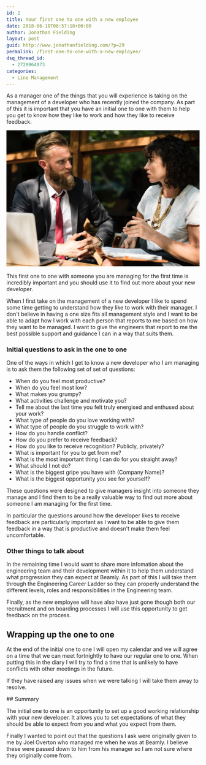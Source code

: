 ```yaml
---
id: 2
title: Your first one to one with a new employee
date: 2018-06-10T08:57:18+00:00
author: Jonathan Fielding
layout: post
guid: http://www.jonathanfielding.com/?p=29
permalink: /first-one-to-one-with-a-new-employee/
dsq_thread_id:
  - 2729964973
categories:
  - Line Management
---
```


As a manager one of the things that you will experience is taking on the management of a developer who has recently joined the company. As part of this it is important that you have an initial one to one with them to help you get to know how they like to work and how they like to receive feedback.

![alt text](/images/meeting.jpg "Photo of two people meeting")

This first one to one with someone you are managing for the first time is incredibly important and you should use it to find out more about your new developer.

When I first take on the management of a new developer I like to spend some time getting to understand how they like to work with their manager. I don't believe in having a one size fits all management style and I want to be able to adapt how I work with each person that reports to me based on how they want to be managed. I want to give the engineers that report to me the best possible support and guidance I can in a way that suits them.

### Initial questions to ask in the one to one

One of the ways in which I get to know a new developer who I am managing is to ask them the following set of set of questions:

* When do you feel most productive?
* When do you feel most low?
* What makes you grumpy?
* What activities challenge and motivate you?
* Tell me about the last time you felt truly energised and enthused about your work?
* What type of people do you love working with?
* What type of people do you struggle to work with?
* How do you handle conflict?
* How do you prefer to receive feedback?
* How do you like to receive recognition? Publicly, privately?
* What is important for you to get from me?
* What is the most important thing I can do for you straight away?
* What should I not do?
* What is the biggest gripe you have with (Company Name)?
* What is the biggest opportunity you see for yourself?

These questions were designed to give managers insight into someone they manage and I find them to be a really valuable way to find out more about someone I am managing for the first time.

In particular the questions around how the developer likes to receive feedback are particularly important as I want to be able to give them feedback in a way that is productive and doesn't make them feel uncomfortable.

### Other things to talk about

In the remaining time I would want to share more infomation about the engineering team and their development within it to help them understand what progression they can expect at Beamly. As part of this I will take them through the Engineering Career Ladder so they can properly understand the different levels, roles and responsibilities in the Engineering team.

Finally, as the new employee will have also have just gone though both our recruitment and on boarding processes I will use this opportunity to get feedback on the process.

## Wrapping up the one to one

At the end of the initial one to one I will open my calendar and we will agree on a time that we can meet fortnightly to have our regular one to one. When putting this in the diary I will try to find a time that is unlikely to have conflicts with other meetings in the future.

If they have raised any issues when we were talking I will take them away to resolve.

## Summary

The initial one to one is an opportunity to set up a good working relationship with your new developer. It allows you to set expectations of what they should be able to expect from you and what you expect from them. 

Finally I wanted to point out that the questions I ask were originally given to me by Joel Overton who managed me when he was at Beamly. I believe these were passed down to him from his manager so I am not sure where they originally come from.